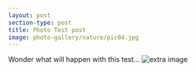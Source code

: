 ```yaml
---
layout: post
section-type: post
title: Photo Test post
image: photo-gallery/nature/pic04.jpg
---
```


Wonder what will happen with this test...
![extra image](aokice.github.io/img/photo-gallery/nature/pic06.jpg)
